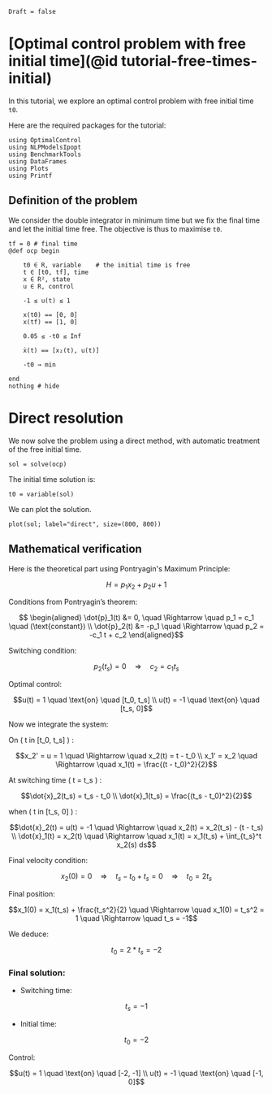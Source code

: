 ```@meta
Draft = false
```

# [Optimal control problem with free initial time](@id tutorial-free-times-initial)

In this tutorial, we explore an optimal control problem with free initial time `t0`.

Here are the required packages for the tutorial:

```@example initial_time
using OptimalControl
using NLPModelsIpopt
using BenchmarkTools
using DataFrames
using Plots
using Printf
```

## Definition of the problem

We consider the double integrator in minimum time but we fix the final time and let the initial time free. The objective is thus to maximise `t0`.

```@example initial_time
tf = 0 # final time
@def ocp begin

    t0 ∈ R, variable    # the initial time is free
    t ∈ [t0, tf], time
    x ∈ R², state
    u ∈ R, control

    -1 ≤ u(t) ≤ 1

    x(t0) == [0, 0]
    x(tf) == [1, 0]

    0.05 ≤ -t0 ≤ Inf

    ẋ(t) == [x₂(t), u(t)]

    -t0 → min

end
nothing # hide
```

#  Direct resolution

We now solve the problem using a direct method, with automatic treatment of the free initial time.

```@example initial_time
sol = solve(ocp)
```

The initial time solution is:

```@example initial_time
t0 = variable(sol)
```

We can plot the solution.

```@example initial_time
plot(sol; label="direct", size=(800, 800))
```

## Mathematical verification

Here is the theoretical part using Pontryagin's Maximum Principle:
```math
H = p_1 x_2 + p_2 u + 1
```

Conditions from Pontryagin’s theorem:
```math
    \begin{aligned}

        \dot{p}_1(t) &= 0,  \quad \Rightarrow \quad p_1 = c_1 \quad (\text{constant}) \\

        \dot{p}_2(t) &= -p_1 \quad \Rightarrow \quad p_2 = -c_1 t + c_2
    \end{aligned}
```

Switching condition:
```math
p_2(t_s) = 0 \quad \Rightarrow \quad c_2 = c_1 t_s
```

Optimal control:
```math
u(t) = 1 \quad \text{on} \quad [t_0, t_s] \\
u(t) = -1 \quad \text{on} \quad [t_s, 0]
```

Now we integrate the system:

On ( t in [t_0, t_s] ) :
```math
x_2' = u = 1 \quad \Rightarrow \quad x_2(t) = t - t_0 \\
x_1' = x_2 \quad \Rightarrow \quad x_1(t) = \frac{(t - t_0)^2}{2}
```

At switching time ( t = t_s ) :
```math
\dot{x}_2(t_s) = t_s - t_0 \\
\dot{x}_1(t_s) = \frac{(t_s - t_0)^2}{2}
```

when ( t in [t_s, 0] ) :
```math
\dot{x}_2(t) = u(t) = -1 \quad \Rightarrow \quad x_2(t) = x_2(t_s) - (t - t_s) \\
\dot{x}_1(t) = x_2(t) \quad \Rightarrow \quad x_1(t) = x_1(t_s) + \int_{t_s}^t x_2(s) ds
```

Final velocity condition:
```math
x_2(0) = 0 \quad \Rightarrow \quad t_s - t_0 + t_s = 0 \quad \Rightarrow \quad t_0 = 2 t_s
```

Final position:
```math
x_1(0) = x_1(t_s) + \frac{t_s^2}{2} \quad \Rightarrow \quad x_1(0) = t_s^2 = 1 \quad \Rightarrow \quad t_s = -1
```

We deduce:
```math
t_0 = 2 * t_s = -2
```

### Final solution:
- Switching time:
```math
t_s = -1 
```
- Initial time:
```math
t_0 = -2 
```

Control:
```math
u(t) = 1 \quad \text{on} \quad [-2, -1] \\
u(t) = -1 \quad \text{on} \quad [-1, 0]
```
